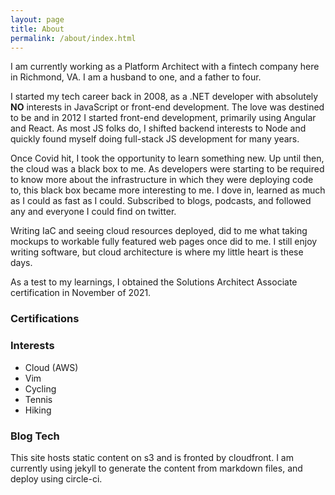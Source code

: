 ```yaml
---
layout: page
title: About
permalink: /about/index.html
---
```

I am currently working as a Platform Architect with a fintech company here in Richmond, VA. I am a husband to one, and a father to four.

I started my tech career back in 2008, as a .NET developer with absolutely **NO** interests in JavaScript or front-end development. The love was destined to be and in 2012 I started front-end development, primarily using Angular and React. As most JS folks do, I shifted backend interests to Node and quickly found myself doing full-stack JS development for many years.

Once Covid hit, I took the opportunity to learn something new. Up until then, the cloud was a black box to me. As developers were starting to be required to know more about the infrastructure in which they were deploying code to, this black box became more interesting to me. I dove in, learned as much as I could as fast as I could. Subscribed to blogs, podcasts, and followed any and everyone I could find on twitter.

Writing IaC and seeing cloud resources deployed, did to me what taking mockups to workable fully featured web pages once did to me. I still enjoy writing software, but cloud architecture is where my little heart is these days.

As a test to my learnings, I obtained the Solutions Architect Associate certification in November of 2021.

### Certifications
<div data-iframe-width="150" data-iframe-height="270" data-share-badge-id="cd3fe4f8-ffea-4f65-962c-d15b20325783" data-share-badge-host="https://www.credly.com"></div><script type="text/javascript" async src="//cdn.credly.com/assets/utilities/embed.js"></script>

### Interests
- Cloud (AWS)
- Vim
- Cycling
- Tennis
- Hiking

### Blog Tech
This site hosts static content on s3 and is fronted by cloudfront. I am currently using jekyll to generate the content from markdown files, and deploy using circle-ci.
